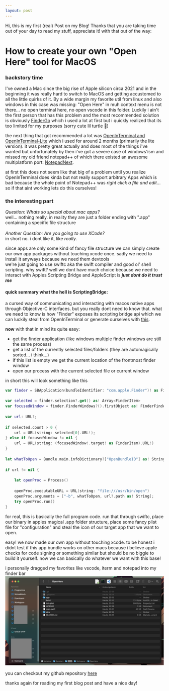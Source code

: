 ```yaml
---
layout: post
---
```


Hi, this is my first (real) Post on my Blog! Thanks that you are taking time out of your day to read my stuff, appreciate it!
with that out of the way:

# How to create your own "Open Here" tool for MacOS

### backstory time
I've owned a Mac since the big rise of Apple silicon circa 2021 and in the beginning it was really hard to switch to MacOS and getting accustomed to all the little quirks of it. By a wide margin my favorite util from linux and also windows in this case was missing: "Open Here" in muh context menu is not there... no open terminal here, no open vscode in this folder. Luckily i ain't the first person that has this problem and the most recommended solution is obviously [FinderGo](https://github.com/onmyway133/FinderGo) which i used a lot at first but i quickly realized that its too limited for my purposes (sorry cute lil turtle 🐢)

the next thing that got recommended a lot was [OpenInTerminal and OpenInTerminal-Lite](https://github.com/Ji4n1ng/OpenInTerminal) which i used for around 2 months (primarily the lite version). it was pretty great actually and does most of the things i've wanted but unfortunately by then i've got a severe case of windows'ism and missed my old friend notepad++ of which there existed an awesome multiplatform port: [NotepadNext](https://github.com/dail8859/NotepadNext).

at first this does not seem like that big of a problem until you realize OpenInTerminal does kinda but not really support arbitrary Apps which is bad because the whole point of Notepad++ was _right click a file and edit_... so if that aint working lets do this ourselves!

### the interesting part
_Question: Whats so special about mac apps?_ <br>
well... nothing really. in reality they are just a folder ending with ".app" containing a specific file structure<br><br>
_Another Question: Are you going to use XCode?_ <br>
in short no. i dont like it, like _really_.<br>

since apps are only some kind of fancy file structure we can simply create our own app packages without touching xcode once. sadly we need to install it anyways because we need them devtools<br>
we're just going to use swiftc aka the swift compiler and good ol' shell scripting. why swift? well we dont have much choice because we need to interact with Apples Scripting Bridge and AppleScript is **_just dont do it trust me_**

#### quick summary what the hell is ScriptingBridge:
a cursed way of communicating and interacting with macos native apps through Objective-C interfaces. but you really dont need to know that. what we need to know is how "Finder" exposes its scripting bridge api which we can luckily steal from OpenInTerminal or generate ourselves with [this](https://github.com/tingraldi/SwiftScripting).


**now** with that in mind its quite easy:
- get the finder application (like windows multiple finder windows are still the same process)
- get a list of the currently selected files/folders (they are automagically sorted... i think...)
- if this list is empty we get the current location of the frontmost finder window
- open our process with the current selected file or current window

in short this will look something like this
```swift
var finder = SBApplication(bundleIdentifier: "com.apple.Finder")! as FinderApplication

var selected = finder.selection?.get() as! Array<FinderItem>
var focusedWindow = finder.FinderWindows?().firstObject as! FinderFinderWindow?

var url: URL?;

if selected.count > 0 {
	url = URL(string: selected[0].URL!);
} else if focusedWindow != nil {
	url = URL(string: (focusedWindow!.target! as FinderItem).URL!)
}

let whatToOpen = Bundle.main.infoDictionary?["OpenBundleID"] as! String;

if url != nil {

    let openProc = Process()

    openProc.executableURL = URL(string: "file:///usr/bin/open")
    openProc.arguments = ["-b", whatToOpen, url?.path as! String];
    try openProc.run()
}
```

for real, this is basically the full program code.
run that through swiftc, place our binary in apples magical .app folder structure, place some fancy plist file for "configuration" and steal the icon of our target app that we want to open.

easy! we now made our own app without touching xcode. to be honest i didnt test if this app bundle works on other macs because i believe apple checks for code signing or something similar but should be no biggie to build it yourself. now we can basically do whatever we want with this base!

i personally dragged my favorites like vscode, iterm and notepad into my finder bar 
![](https://github.com/Complexicon/OpenHere/blob/main/pics/example2.png?raw=true)

you can checkout my github repository [here](https://github.com/Complexicon/OpenHere/)

thanks again for reading my first blog post and have a nice day!
